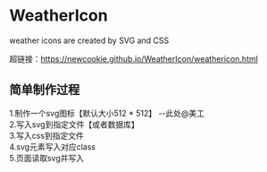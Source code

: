 # WeatherIcon
weather icons are created by SVG and CSS

超链接：https://newcookie.github.io/WeatherIcon/weathericon.html

## 简单制作过程
1.制作一个svg图标【默认大小512 * 512】 --此处@美工  
2.写入svg到指定文件【或者数据库】  
3.写入css到指定文件  
4.svg元素写入对应class  
5.页面读取svg并写入  
